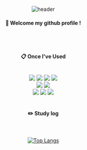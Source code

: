 <div align="center"> 

![header](https://capsule-render.vercel.app/api?type=cylinder&color=000000&height=150&section=header&text=hu4nana&fontColor=ffffff&fontSize=70&animation=fadeIn&fontAlignY=55&desc=%20&descAlignY=62&descAlign=62)
  
####  :wave: Welcome my github profile !

  
 <br/>
 <br/>
  
####  :clipboard: Once I've Used 
  
 <br/>
  
<img src="https://img.shields.io/badge/c-A8B9CC?style=for-the-badge&logo=C&logoColor=white">
<img src="https://img.shields.io/badge/cplusplus-00599C?style=for-the-badge&logo=cplusplus&logoColor=black">
<img src="https://img.shields.io/badge/C Sharp-512BD4?style=for-the-badge&logo=C Sharp&logoColor=white">
<img src="https://img.shields.io/badge/Python-3776AB?style=for-the-badge&logo=Python&logoColor=white">
<br/>
<img src="https://img.shields.io/badge/unity-000000?style=for-the-badge&logo=unity&logoColor=white">
<img src="https://img.shields.io/badge/gamemaker-000000?style=for-the-badge&logo=gamemaker&logoColor=white">
<br/>
 <img src="https://img.shields.io/badge/github-181717?style=for-the-badge&logo=github&logoColor=white">
<img src="https://img.shields.io/badge/slack-4A154B?style=for-the-badge&logo=slack&logoColor=white">
<img src="https://img.shields.io/badge/notion-000000?style=for-the-badge&logo=notion&logoColor=white">
   <br/>
   <br/>
 
#### :pencil2: Study log
 
  <br/>
  
  [![Top Langs](https://github-readme-stats.vercel.app/api/top-langs/?username=hu4nana)](https://github.com/anuraghazra/github-readme-stats)
</div>
